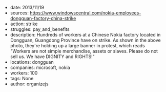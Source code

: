 - date: 2013/11/19
- sources: https://www.windowscentral.com/nokia-employees-dongguan-factory-china-strike
- action: strike
- struggles: pay_and_benefits
- description: Hundreds of workers at a Chinese Nokia factory located in Dongguan, Guangdong Province have on strike. As shown in the above photo, they're holding up a large banner in protest, which reads "Workers are not simple merchandise, assets or slaves. Please do not sell us. We have DIGNITY and RIGHTS!"
- locations: dongguan
- companies: microsoft, nokia
- workers: 100
- tags: None
- author: organizejs
